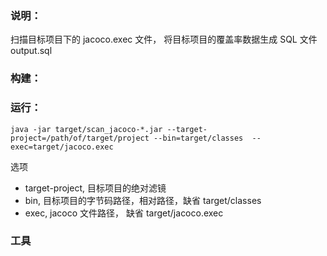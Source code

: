 ### 说明：

扫描目标项目下的 jacoco.exec 文件， 将目标项目的覆盖率数据生成 SQL 文件 output.sql 

### 构建：


### 运行：

`java -jar target/scan_jacoco-*.jar --target-project=/path/of/target/project --bin=target/classes  --exec=target/jacoco.exec`

选项
- target-project,  目标项目的绝对滤镜
- bin, 目标项目的字节码路径，相对路径，缺省 target/classes 
- exec, jacoco 文件路径， 缺省 target/jacoco.exec 


### 工具
